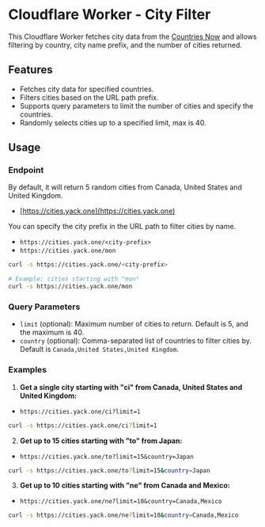 # Cloudflare Worker - City Filter

This Cloudflare Worker fetches city data from the [Countries Now](https://countriesnow.space) and allows filtering by country, city name prefix, and the number of cities returned.

## Features

- Fetches city data for specified countries.
- Filters cities based on the URL path prefix.
- Supports query parameters to limit the number of cities and specify the countries.
- Randomly selects cities up to a specified limit, max is 40.

## Usage

### Endpoint

By default, it will return 5 random cities from Canada, United States and United Kingdom.

- [https://cities.yack.one](https://cities.yack.one)

You can specify the city prefix in the URL path to filter cities by name.

- `https://cities.yack.one/<city-prefix>`
- `https://cities.yack.one/mon`

```bash
curl -s https://cities.yack.one/<city-prefix>

# Example: cities starting with "mon"
curl -s https://cities.yack.one/mon
```

### Query Parameters

- `limit` (optional): Maximum number of cities to return. Default is 5, and the maximum is 40.
- `country` (optional): Comma-separated list of countries to filter cities by. Default is `Canada,United States,United Kingdom`.

### Examples

1. **Get a single city starting with "ci" from Canada, United States and United Kingdom:**

- `https://cities.yack.one/ci?limit=1`

```bash
curl -s https://cities.yack.one/ci?limit=1
```

2. **Get up to 15 cities starting with "to" from Japan:**

- `https://cities.yack.one/to?limit=15&country=Japan`

```bash
curl -s https://cities.yack.one/to?limit=15&country=Japan
```

3. **Get up to 10 cities starting with "ne" from Canada and Mexico:**

- `https://cities.yack.one/ne?limit=10&country=Canada,Mexico`

```bash
curl -s https://cities.yack.one/ne?limit=10&country=Canada,Mexico
```
